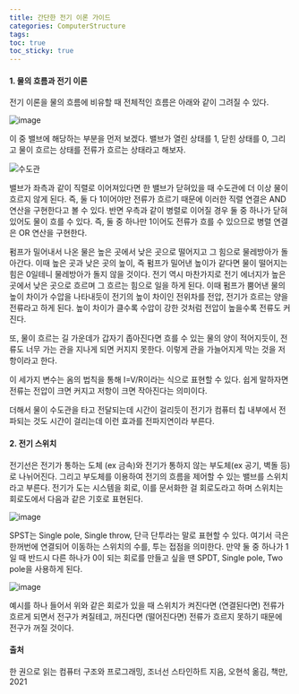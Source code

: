```yaml
---
title: 간단한 전기 이론 가이드
categories: ComputerStructure
tags: 
toc: true
toc_sticky: true
---
```


#### 1. 물의 흐름과 전기 이론

전기 이론을 물의 흐름에 비유할 때 전체적인 흐름은 아래와 같이 그려질 수 있다. 

![image](https://user-images.githubusercontent.com/96677719/150684342-e7419ebb-404c-4a67-bd7a-4ea17b4f4c79.png)

이 중 밸브에 해당하는 부분을 먼저 보겠다. 밸브가 열린 상태를 1, 닫힌 상태를 0, 그리고 물이 흐르는 상태를 전류가 흐르는 상태라고 해보자.

![수도관](https://user-images.githubusercontent.com/96677719/150684663-26d0947e-715d-4dd9-aba4-381360b72e8b.png)

밸브가 좌측과 같이 직렬로 이어져있다면 한 밸브가 닫혀있을 때 수도관에 더 이상 물이 흐르지 않게 된다. 즉, 둘 다 1이어야만 전류가 흐르기 때문에 이러한 직렬 연결은 AND 연산을 구현한다고 볼 수 있다. 반면 우측과 같이 병렬로 이어질 경우 둘 중 하나가 닫혀있어도 물이 흐를 수 있다. 즉, 둘 중 하나만 1이어도 전류가 흐를 수 있으므로 병렬 연결은 OR 연산을 구현한다. 

펌프가 밀어내서 나온 물은 높은 곳에서 낮은 곳으로 떨어지고 그 힘으로 물레방아가 돌아간다. 이때 높은 곳과 낮은 곳의 높이, 즉 펌프가 밀어낸 높이가 같다면 물이 떨어지는 힘은 0일테니 물레방아가 돌지 않을 것이다. 전기 역시 마찬가지로 전기 에너지가 높은 곳에서 낮은 곳으로 흐르며 그 흐르는 힘으로 일을 하게 된다. 이때 펌프가 뿜어낸 물의 높이 차이가 수압을 나타내듯이 전기의 높이 차이인 전위차를 전압, 전기가 흐르는 양을 전류라고 하게 된다. 높이 차이가 클수록 수압이 강한 것처럼 전압이 높을수록 전류도 커진다. 

또, 물이 흐르는 길 가운데가 갑자기 좁아진다면 흐를 수 있는 물의 양이 적어지듯이, 전류도 너무 가는 관을 지나게 되면 커지지 못한다. 이렇게 관을 가늘어지게 막는 것을 저항이라고 한다.

이 세가지 변수는 옴의 법칙을 통해 I=V/R이라는 식으로 표현할 수 있다. 쉽게 말하자면 전류는 전압이 크면 커지고 저항이 크면 작아진다는 의미이다. 

더해서 물이 수도관을 타고 전달되는데 시간이 걸리듯이 전기가 컴퓨터 칩 내부에서 전파되는 것도 시간이 걸리는데 이런 효과를 전파지연이라 부른다. 

#### 2. 전기 스위치


전기선은 전기가 통하는 도체 (ex 금속)와 전기가 통하지 않는 부도체(ex 공기, 벽돌 등)로 나뉘어진다. 그리고 부도체를 이용하여 전기의 흐름을 제어할 수 있는 밸브를 스위치라고 부른다. 전기가 도는 시스템을 회로, 이를 문서화한 걸 회로도라고 하며 스위치는 회로도에서 다음과 같은 기호로 표현된다. 

![image](https://user-images.githubusercontent.com/96677719/150686074-08a25707-80a3-4823-a1a0-e3cfc497d112.png)

SPST는 Single pole, Single throw, 단극 단투라는 말로 표현할 수 있다. 여기서 극은 한꺼번에 연결되어 이동하는 스위치의 수를, 투는 접점을 의미한다. 만약 둘 중 하나가 1일 때 반드시 다른 하나가 0이 되는 회로를 만들고 싶을 땐 SPDT, Single pole, Two pole을 사용하게 된다.

![image](https://user-images.githubusercontent.com/96677719/150686313-b3944aac-a677-4ea0-9da9-1c5ea9335bd0.png)

예시를 하나 들어서 위와 같은 회로가 있을 때 스위치가 켜진다면 (연결된다면) 전류가 흐르게 되면서 전구가 켜질테고, 꺼진다면 (떨어진다면) 전류가 흐르지 못하기 때문에 전구가 꺼질 것이다. 

#### 출처
한 권으로 읽는 컴퓨터 구조와 프로그래밍, 조너선 스타인하트 지음, 오현석 옮김, 책만, 2021
